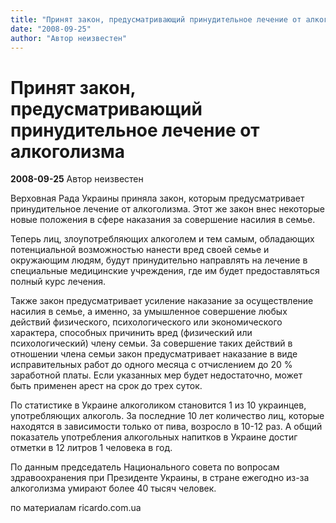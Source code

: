 ```yaml
---
title: "Принят закон, предусматривающий принудительное лечение от алкоголизма"
date: "2008-09-25"
author: "Автор неизвестен"
---
```


# Принят закон, предусматривающий принудительное лечение от алкоголизма

**2008-09-25** Автор неизвестен

Верховная Рада Украины приняла закон, которым предусматривает принудительное лечение от алкоголизма. Этот же закон внес некоторые новые положения в сфере наказания за совершение насилия в семье.

Теперь лиц, злоупотребляющих алкоголем и тем самым, обладающих потенциальной возможностью нанести вред своей семье и окружающим людям, будут принудительно направлять на лечение в специальные медицинские учреждения, где им будет предоставляться полный курс лечения.

Также закон предусматривает усиление наказание за осуществление насилия в семье, а именно, за умышленное совершение любых действий физического, психологического или экономического характера, способных причинить вред (физический или психологический) члену семьи. За совершение таких действий в отношении члена семьи закон предусматривает наказание в виде исправительных работ до одного месяца с отчислением до 20 % заработной платы. Если указанных мер будет недостаточно, может быть применен арест на срок до трех суток.

По статистике в Украине алкоголиком становится 1 из 10 украинцев, употребляющих алкоголь. За последние 10 лет количество лиц, которые находятся в зависимости только от пива, возросло в 10-12 раз. А общий показатель употребления алкогольных напитков в Украине достиг отметки в 12 литров 1 человека в год.

По данным председатель Национального совета по вопросам здравоохранения при Президенте Украины, в стране ежегодно из-за алкоголизма умирают более 40 тысяч человек.

по материалам ricardo.com.ua